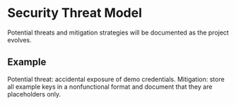 # Security Threat Model

Potential threats and mitigation strategies will be documented as the project evolves.

## Example

Potential threat: accidental exposure of demo credentials.
Mitigation: store all example keys in a nonfunctional format and document that they are placeholders only.
